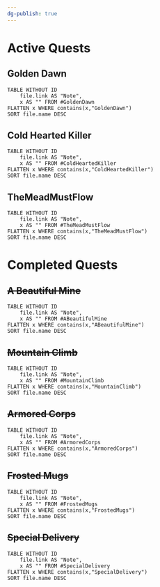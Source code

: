 ```yaml
---
dg-publish: true
---
```


# Active Quests

## Golden Dawn
```dataview
TABLE WITHOUT ID
	file.link AS "Note", 
	x AS "" FROM #GoldenDawn 
FLATTEN x WHERE contains(x,"GoldenDawn") 
SORT file.name DESC
```

## Cold Hearted Killer
```dataview
TABLE WITHOUT ID
	file.link AS "Note", 
	x AS "" FROM #ColdHeartedKiller 
FLATTEN x WHERE contains(x,"ColdHeartedKiller") 
SORT file.name DESC
```

## TheMeadMustFlow
```dataview
TABLE WITHOUT ID
	file.link AS "Note", 
	x AS "" FROM #TheMeadMustFlow 
FLATTEN x WHERE contains(x,"TheMeadMustFlow") 
SORT file.name DESC
```

# Completed Quests
## ~~A Beautiful Mine~~
```dataview
TABLE WITHOUT ID
	file.link AS "Note", 
	x AS "" FROM #ABeautifulMine 
FLATTEN x WHERE contains(x,"ABeautifulMine") 
SORT file.name DESC
```

## ~~Mountain Climb~~
```dataview
TABLE WITHOUT ID
	file.link AS "Note", 
	x AS "" FROM #MountainClimb
FLATTEN x WHERE contains(x,"MountainClimb") 
SORT file.name DESC
```

## ~~Armored Corps~~
```dataview
TABLE WITHOUT ID
	file.link AS "Note", 
	x AS "" FROM #ArmoredCorps 
FLATTEN x WHERE contains(x,"ArmoredCorps") 
SORT file.name DESC
```

## ~~Frosted Mugs~~
```dataview
TABLE WITHOUT ID
	file.link AS "Note", 
	x AS "" FROM #FrostedMugs 
FLATTEN x WHERE contains(x,"FrostedMugs") 
SORT file.name DESC
```

## ~~Special Delivery~~
```dataview
TABLE WITHOUT ID
	file.link AS "Note", 
	x AS "" FROM #SpecialDelivery
FLATTEN x WHERE contains(x,"SpecialDelivery") 
SORT file.name DESC
```